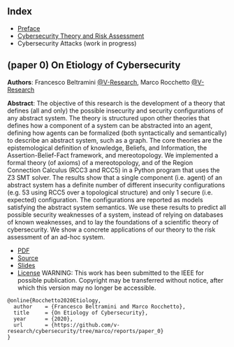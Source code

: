 ## Index
- [Preface](https://v-research.github.io/a-free-preface/)
- [Cybersecurity Theory and Risk Assessment](https://github.com/v-research/cybersecurity/tree/master/reports#paper-0-on-etiology-of-cybersecurity)
- Cybersecurity Attacks (work in progress)

## (paper 0) On Etiology of Cybersecurity 

**Authors**: Francesco Beltramini [@V-Research](http://v-research.it), Marco Rocchetto [@V-Research](http://v-research.it)

**Abstract**: The objective of this research is the development of a theory that defines (all
and only) the possible insecurity and security configurations of any
abstract system. The theory is structured upon other theories that
defines how a component of a system can be abstracted into an agent,
defining how agents can be formalized (both syntactically and
semantically) to describe an abstract system, such as a graph. The core
theories are the epistemological definition of knowledge, Beliefs, and
Information, the Assertion-Belief-Fact framework, and mereotopology.
We implemented a formal theory (of axioms) of a mereotopology, and of
the Region Connection Calculus (RCC3 and RCC5) in a Python program that
uses the Z3 SMT solver. The results show that a single component (i.e.
agent) of an abstract system has a definite number of  different
insecurity configurations (e.g. 53 using RCC5 over a topological
structure) and only 1 secure (i.e.  expected) configuration. The
configurations are reported as models satisfying the abstract system
semantics. We use these results to predict all possible security
weaknesses of a system, instead of relying on databases of known
weaknesses, and to lay the foundations of a scientific theory of
cybersecurity.  We show a concrete applications of our theory to the
risk assessment of an ad-hoc system.

- [PDF](./paper_0/main.pdf)
- [Source](./paper_0)
- [Slides](../presentations/presentation_0.odp)
- [License](./LICENSE.md)
WARNING: This work has been submitted to the IEEE for possible publication. Copyright may be transferred without notice, after which this version may no longer be accessible.

```
@online{Rocchetto2020Etiology,
  author    = {Francesco Beltramini and Marco Rocchetto},
  title     = {On Etiology of Cybersecurity},
  year      = {2020},
  url       = {https://github.com/v-research/cybersecurity/tree/marco/reports/paper_0}
}
```
